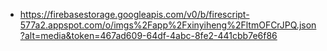 - https://firebasestorage.googleapis.com/v0/b/firescript-577a2.appspot.com/o/imgs%2Fapp%2Fxinyiheng%2FltmOFCrJPQ.json?alt=media&token=467ad609-64df-4abc-8fe2-441cbb7e6f86
